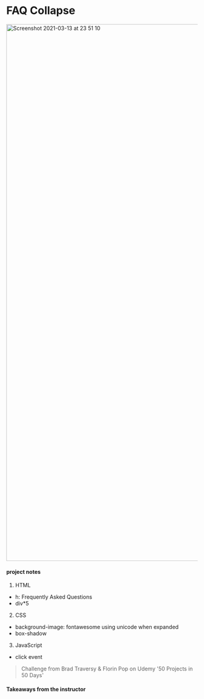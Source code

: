 # FAQ Collapse

<img width="1413" alt="Screenshot 2021-03-13 at 23 51 10" src="https://user-images.githubusercontent.com/71224770/111052875-02dd2280-8457-11eb-8e12-942d219c9ec1.png">

#### project notes

1. HTML
- h: Frequently Asked Questions
- div*5

2. CSS
- background-image: fontawesome using unicode when expanded
- box-shadow

3. JavaScript
- click event

> Challenge from Brad Traversy & Florin Pop on Udemy '50 Projects in 50 Days'

#### Takeaways from the instructor


